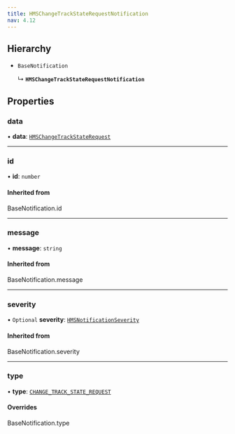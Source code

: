```yaml
---
title: HMSChangeTrackStateRequestNotification
nav: 4.12
---
```


## Hierarchy

- `BaseNotification`

  ↳ **`HMSChangeTrackStateRequestNotification`**

## Properties

### data

• **data**: [`HMSChangeTrackStateRequest`](/api-reference/javascript/v2/interfaces/HMSChangeTrackStateRequest)

---

### id

• **id**: `number`

#### Inherited from

BaseNotification.id

---

### message

• **message**: `string`

#### Inherited from

BaseNotification.message

---

### severity

• `Optional` **severity**: [`HMSNotificationSeverity`](/api-reference/javascript/v2/enums/HMSNotificationSeverity)

#### Inherited from

BaseNotification.severity

---

### type

• **type**: [`CHANGE_TRACK_STATE_REQUEST`](/api-reference/javascript/v2/enums/HMSNotificationTypes#change_track_state_request)

#### Overrides

BaseNotification.type
